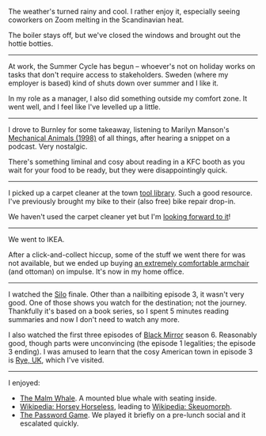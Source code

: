 The weather's turned rainy and cool. I rather enjoy it, especially seeing coworkers on Zoom melting in the Scandinavian heat.

The boiler stays off, but we've closed the windows and brought out the hottie botties.

---

At work, the Summer Cycle has begun – whoever's not on holiday works on tasks that don't require access to stakeholders. Sweden (where my employer is based) kind of shuts down over summer and I like it.

In my role as a manager, I also did something outside my comfort zone. It went well, and I feel like I've levelled up a little.

---

I drove to Burnley for some takeaway, listening to Marilyn Manson's [Mechanical Animals (1998)](https://en.wikipedia.org/wiki/Mechanical_Animals) of all things, after hearing a snippet on a podcast. Very nostalgic.

There's something liminal and cosy about reading in a KFC booth as you wait for your food to be ready, but they were disappointingly quick.

---

I picked up a carpet cleaner at the town [tool library](https://todmordenmakery.org.uk/tool-library/). Such a good resource. I've previously brought my bike to their (also free) bike repair drop-in.

We haven't used the carpet cleaner yet but I'm [looking forward to it](https://www.reddit.com/r/oddlysatisfying/search/?q=carpet%20cleaning)!


---

We went to IKEA.

After a click-and-collect hiccup, some of the stuff we went there for was not available, but we ended up buying [an extremely comfortable armchair](https://www.ikea.com/gb/en/p/poaeng-armchair-black-brown-skiftebo-dark-grey-s89388465/) (and ottoman) on impulse. It's now in my home office.

---

I watched the [Silo](https://www.imdb.com/title/tt14688458/) finale. Other than a nailbiting episode 3, it wasn't very good. One of those shows you watch for the destination; not the journey. Thankfully it's based on a book series, so I spent 5 minutes reading summaries and now I don't need to watch any more.

I also watched the first three episodes of [Black Mirror](https://www.imdb.com/title/tt2085059/) season 6. Reasonably good, though parts were unconvincing (the episode 1 legalities; the episode 3 ending). I was amused to learn that the cosy American town in episode 3 is [Rye, UK](https://en.wikipedia.org/wiki/Rye,_East_Sussex), which I've visited.

---

I enjoyed:

- [The Malm Whale](https://www.atlasobscura.com/places/malm-whale). A mounted blue whale with seating inside.
- [Wikipedia: Horsey Horseless](https://en.wikipedia.org/wiki/Horsey_Horseless), leading to [Wikipedia: Skeuomorph](https://en.wikipedia.org/wiki/Skeuomorph).
- [The Password Game](https://neal.fun/password-game/). We played it briefly on a pre-lunch social and it escalated quickly.
